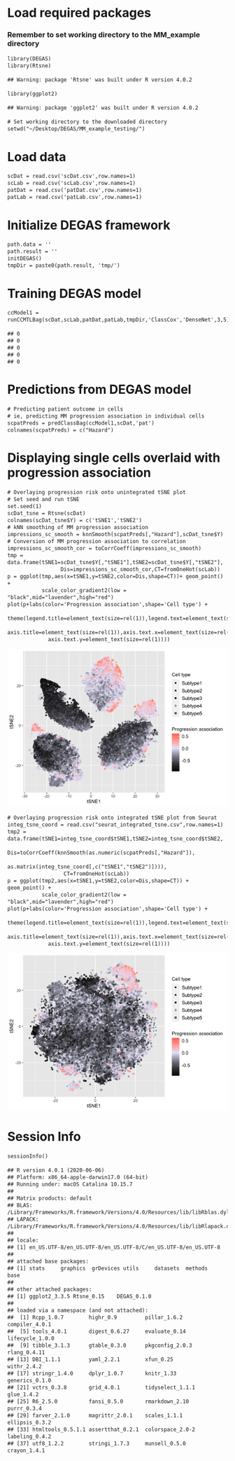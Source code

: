 # Load required packages

### Remember to set working directory to the MM\_example directory

    library(DEGAS)
    library(Rtsne)

    ## Warning: package 'Rtsne' was built under R version 4.0.2

    library(ggplot2)

    ## Warning: package 'ggplot2' was built under R version 4.0.2

    # Set working directory to the downloaded directory
    setwd("~/Desktop/DEGAS/MM_example_testing/")

# Load data

    scDat = read.csv('scDat.csv',row.names=1)
    scLab = read.csv('scLab.csv',row.names=1)
    patDat = read.csv('patDat.csv',row.names=1)
    patLab = read.csv('patLab.csv',row.names=1)

# Initialize DEGAS framework

    path.data = ''
    path.result = ''
    initDEGAS()
    tmpDir = paste0(path.result, 'tmp/')

# Training DEGAS model

    ccModel1 = runCCMTLBag(scDat,scLab,patDat,patLab,tmpDir,'ClassCox','DenseNet',3,5)

    ## 0
    ## 0
    ## 0
    ## 0
    ## 0

# Predictions from DEGAS model

    # Predicting patient outcome in cells
    # ie, predicting MM progression association in individual cells
    scpatPreds = predClassBag(ccModel1,scDat,'pat')
    colnames(scpatPreds) = c("Hazard")

# Displaying single cells overlaid with progression association

    # Overlaying progression risk onto unintegrated tSNE plot
    # Set seed and run tSNE
    set.seed(1)
    scDat_tsne = Rtsne(scDat)
    colnames(scDat_tsne$Y) = c('tSNE1','tSNE2')
    # kNN smoothing of MM progression association
    impressions_sc_smooth = knnSmooth(scpatPreds[,"Hazard"],scDat_tsne$Y)
    # Conversion of MM progression association to correlation
    impressions_sc_smooth_cor = toCorrCoeff(impressions_sc_smooth)
    tmp = data.frame(tSNE1=scDat_tsne$Y[,"tSNE1"],tSNE2=scDat_tsne$Y[,"tSNE2"],
                     Dis=impressions_sc_smooth_cor,CT=fromOneHot(scLab))
    p = ggplot(tmp,aes(x=tSNE1,y=tSNE2,color=Dis,shape=CT))+ geom_point() + 
               scale_color_gradient2(low = "black",mid="lavender",high="red")
    plot(p+labs(color='Progression association',shape='Cell type') +
           theme(legend.title=element_text(size=rel(1)),legend.text=element_text(size=rel(1)),
                 axis.title=element_text(size=rel(1)),axis.text.x=element_text(size=rel(1)),
                 axis.text.y=element_text(size=rel(1))))

![](MM_example_files/figure-markdown_strict/unnamed-chunk-6-1.png)

    # Overlaying progression risk onto integrated tSNE plot from Seurat
    integ_tsne_coord = read.csv("seurat_integrated_tsne.csv",row.names=1)
    tmp2 = data.frame(tSNE1=integ_tsne_coord$tSNE1,tSNE2=integ_tsne_coord$tSNE2,
                      Dis=toCorrCoeff(knnSmooth(as.numeric(scpatPreds[,"Hazard"]),
                                                as.matrix(integ_tsne_coord[,c("tSNE1","tSNE2")]))),
                      CT=fromOneHot(scLab))
    p = ggplot(tmp2,aes(x=tSNE1,y=tSNE2,color=Dis,shape=CT)) + geom_point() +
               scale_color_gradient2(low = "black",mid="lavender",high="red")
    plot(p+labs(color='Progression association',shape='Cell type') +
           theme(legend.title=element_text(size=rel(1)),legend.text=element_text(size=rel(1)),
                 axis.title=element_text(size=rel(1)),axis.text.x=element_text(size=rel(1)),
                 axis.text.y=element_text(size=rel(1))))

![](MM_example_files/figure-markdown_strict/unnamed-chunk-6-2.png)

# Session Info

    sessionInfo()

    ## R version 4.0.1 (2020-06-06)
    ## Platform: x86_64-apple-darwin17.0 (64-bit)
    ## Running under: macOS Catalina 10.15.7
    ## 
    ## Matrix products: default
    ## BLAS:   /Library/Frameworks/R.framework/Versions/4.0/Resources/lib/libRblas.dylib
    ## LAPACK: /Library/Frameworks/R.framework/Versions/4.0/Resources/lib/libRlapack.dylib
    ## 
    ## locale:
    ## [1] en_US.UTF-8/en_US.UTF-8/en_US.UTF-8/C/en_US.UTF-8/en_US.UTF-8
    ## 
    ## attached base packages:
    ## [1] stats     graphics  grDevices utils     datasets  methods   base     
    ## 
    ## other attached packages:
    ## [1] ggplot2_3.3.5 Rtsne_0.15    DEGAS_0.1.0  
    ## 
    ## loaded via a namespace (and not attached):
    ##  [1] Rcpp_1.0.7        highr_0.9         pillar_1.6.2      compiler_4.0.1   
    ##  [5] tools_4.0.1       digest_0.6.27     evaluate_0.14     lifecycle_1.0.0  
    ##  [9] tibble_3.1.3      gtable_0.3.0      pkgconfig_2.0.3   rlang_0.4.11     
    ## [13] DBI_1.1.1         yaml_2.2.1        xfun_0.25         withr_2.4.2      
    ## [17] stringr_1.4.0     dplyr_1.0.7       knitr_1.33        generics_0.1.0   
    ## [21] vctrs_0.3.8       grid_4.0.1        tidyselect_1.1.1  glue_1.4.2       
    ## [25] R6_2.5.0          fansi_0.5.0       rmarkdown_2.10    purrr_0.3.4      
    ## [29] farver_2.1.0      magrittr_2.0.1    scales_1.1.1      ellipsis_0.3.2   
    ## [33] htmltools_0.5.1.1 assertthat_0.2.1  colorspace_2.0-2  labeling_0.4.2   
    ## [37] utf8_1.2.2        stringi_1.7.3     munsell_0.5.0     crayon_1.4.1
